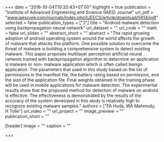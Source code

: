 +++
date = "2016-10-04T10:20:43+07:00"
highlight = true
publication = "Institute of Advanced Engineering and Science (IAES) Journal"
url_pdf = "www.iaescore.com/journals/index.php/IJEECS/article/download/5814/pdf"
selected = false
publication_types = ["2"]
title = "Android malware detection using backpropagation neural network"
url_dataset = ""
url_code = ""
math = false
url_slides = ""
abstract_short = ""
abstract = "The rapid growing adoption of android operating system around the world affects the growth of malware that attacks this platform. One possible solution to overcome the threat of malware is building a comprehensive system to detect existing malware. This paper proposes multilayer perceptron artificial neural network trained with backpropagation algorithm to determine an application is malware or non- malware application which is often called benign application. The parameters that used in this study based on the list of permissions in the manifest file, the battery rating based on permission, and the size of the application file. Final weights obtained in the training phase will be used in mobile applications for malware detection. The experimental results show that the proposed method for detection of malware on android is effective. The effectiveness is demonstrated by the results of the accuracy of the system developed in this study is relatively high to recognize existing malware samples."
authors = ["FA Huda, WA Mahmudy, H Tolle"]
url_video = ""
url_project = ""
image_preview = ""
publication_short = ""

[header]
  image = ""
  caption = ""

+++

